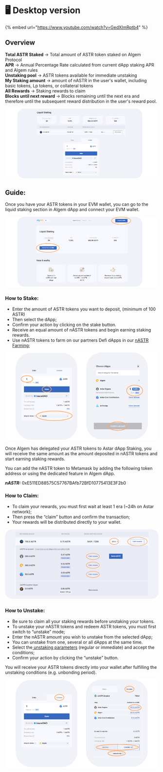 # 🖥 Desktop version

{% embed url="https://www.youtube.com/watch?v=GedXImRptb4" %}

## Overview

**Total ASTR Staked** -> Total amount of ASTR token staked on Algem Protocol\
**APR** -> Annual Percentage Rate calculated from current dApp staking APR and Algem rules\
**Unstaking pool** -> ASTR tokens available for immediate unstaking\
**My Staking amount** -> amount of nASTR in the user's wallet, including basic tokens, Lp tokens, or collateral tokens\
**All Rewards** -> Staking rewards to claim\
**Blocks until next reward** -> Blocks remaining until the next era and therefore until the subsequent reward distribution in the user's reward pool.

![](<../../../Thai2/.gitbook/assets/Dashboard doc.png>)

## Guide:

Once you have your ASTR tokens in your EVM wallet, you can go to the liquid staking section in Algem dApp and connect your EVM wallet.

![](<../../../Thai2/.gitbook/assets/Connect wallet.png>)

### **How to Stake:**&#x20;

* Enter the amount of ASTR tokens you want to deposit, (minimum of 100 ASTR)
* Then select the dApp;
* Confirm your action by clicking on the stake button.
* Receive an equal amount of nASTR tokens and begin earning staking rewards.
* Use nASTR tokens to farm on our partners Defi dApps in our [nASTR Farming](https://docs.algem.io/get-started/how-to-use-algems-nastr-liquidity-hub);

![](../../../Thai2/.gitbook/assets/Staking.png)

Once Algem has delegated your ASTR tokens to Astar dApp Staking, you will receive the same amount as the amount deposited in nASTR tokens and start earning staking rewards.

You can add the nASTR token to Metamask by adding the following token address or using the dedicated feature in Algem dApp.

_**nASTR:**_ 0xE511ED88575C57767BAfb72BfD10775413E3F2b0

### **How to Claim:**

* To claim your rewards, you must first wait at least 1 era (\~24h on Astar network);
* Then press the “claim” button and confirm the transaction;
* Your rewards will be distributed directly to your wallet.

![](../../../Thai2/.gitbook/assets/Claiming.png)

### **How to Unstake:**

* Be sure to claim all your staking rewards before unstaking your tokens.
* To unstake your nASTR tokens and redeem ASTR tokens, you must first switch to “unstake” mode;
* Enter the nASTR amount you wish to unstake from the selected dApp;
* You can unstake from one, several or all dApps at the same time.
* Select the[ unstaking parameters](https://docs.algem.io/algem-protocol/liquid-staking/unstaking-nastr) (regular or immediate) and accept the conditions;
* Confirm your action by clicking the “unstake” button.

You will receive your ASTR tokens directly into your wallet after fulfilling the unstaking conditions (e.g. unbonding period).

![](<../../../Thai2/.gitbook/assets/Unstaking light.png>)
